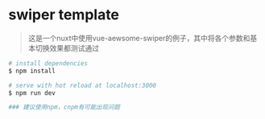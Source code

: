 # swiper template 

> 这是一个nuxt中使用vue-aewsome-swiper的例子，其中将各个参数和基本切换效果都测试通过


``` bash
# install dependencies
$ npm install 

# serve with hot reload at localhost:3000
$ npm run dev

### 建议使用npm，cnpm有可能出现问题


